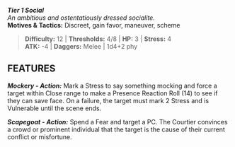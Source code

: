 ***Tier 1 Social***  
*An ambitious and ostentatiously dressed socialite.*  
**Motives & Tactics:** Discreet, gain favor, maneuver, scheme

> **Difficulty:** 12 | **Thresholds:** 4/8 | **HP:** 3 | **Stress:** 4  
> **ATK:** -4 | **Daggers:** Melee | 1d4+2 phy  

## FEATURES

***Mockery - Action:*** Mark a Stress to say something mocking and force a target within Close range to make a Presence Reaction Roll (14) to see if they can save face. On a failure, the target must mark 2 Stress and is Vulnerable until the scene ends.

***Scapegoat - Action:*** Spend a Fear and target a PC. The Courtier convinces a crowd or prominent individual that the target is the cause of their current conflict or misfortune.
